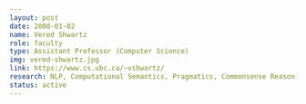 ```yaml
---
layout: post
date: 2000-01-02
name: Vered Shwartz
role: faculty
type: Assistant Professor (Computer Science)
img: vered-shwartz.jpg
link: https://www.cs.ubc.ca/~vshwartz/
research: NLP, Computational Semantics, Pragmatics, Commonsense Reasoning
status: active
---
```


